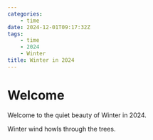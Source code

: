 ```yaml
---
categories:
    - time
date: 2024-12-01T09:17:32Z
tags:
    - time
    - 2024
    - Winter
title: Winter in 2024
---
```




# Welcome

Welcome to the quiet beauty of Winter in 2024.

Winter wind howls through the trees.
